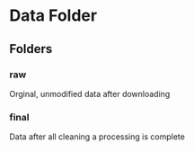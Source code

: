 # Data Folder

## Folders

### raw

Orginal, unmodified data after downloading

### final

Data after all cleaning a processing is complete
